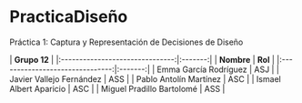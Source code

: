 # PracticaDiseño

Práctica 1: Captura y Representación de Decisiones de Diseño

|           **Grupo 12**                    |
|:-------------------------------:|:-------:|
|            **Nombre**           | **Rol** |
|:-------------------------------:|:-------:|
|      Emma García Rodríguez      |   ASJ   |
|      Javier Vallejo Fernández   |   ASS   |
|       Pablo Antolín Martínez    |   ASC   | 
|      Ismael Albert Aparicio     |   ASC   | 
|     Miguel Pradillo Bartolomé   |   ASS   |
